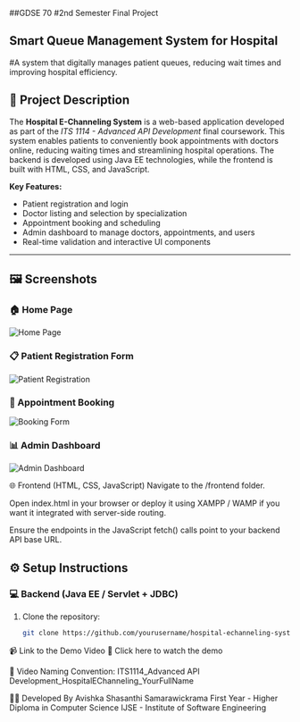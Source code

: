 ##GDSE 70
#2nd Semester Final Project 

## Smart Queue Management System for Hospital
#A system that digitally manages patient queues, reducing wait times and improving hospital efficiency.

## 📌 Project Description

The **Hospital E-Channeling System** is a web-based application developed as part of the *ITS 1114 - Advanced API Development* final coursework. This system enables patients to conveniently book appointments with doctors online, reducing waiting times and streamlining hospital operations. The backend is developed using Java EE technologies, while the frontend is built with HTML, CSS, and JavaScript.

**Key Features:**
- Patient registration and login  
- Doctor listing and selection by specialization  
- Appointment booking and scheduling  
- Admin dashboard to manage doctors, appointments, and users  
- Real-time validation and interactive UI components

---

## 🖼️ Screenshots

### 🏠 Home Page  
![Home Page](screenshots/home.png)

### 📋 Patient Registration Form  
![Patient Registration](screenshots/patient-registration.png)

### 📅 Appointment Booking  
![Booking Form](screenshots/appointment-booking.png)

### 📊 Admin Dashboard  
![Admin Dashboard](screenshots/admin-dashboard.png)

🌐 Frontend (HTML, CSS, JavaScript)
Navigate to the /frontend folder.

Open index.html in your browser or deploy it using XAMPP / WAMP if you want it integrated with server-side routing.

Ensure the endpoints in the JavaScript fetch() calls point to your backend API base URL.

## ⚙️ Setup Instructions

### 💻 Backend (Java EE / Servlet + JDBC)

1. Clone the repository:
   ```bash
   git clone https://github.com/yourusername/hospital-echanneling-system.git

📹 Link to the Demo Video
🔗 Click here to watch the demo

🎥 Video Naming Convention: ITS1114_Advanced API Development_HospitalEChanneling_YourFullName

👩‍💻 Developed By
Avishka Shasanthi Samarawickrama
First Year - Higher Diploma in Computer Science
IJSE - Institute of Software Engineering


